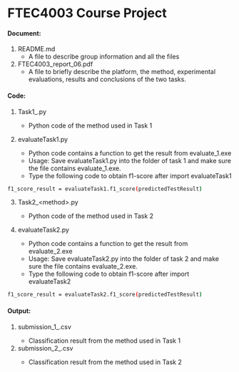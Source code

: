 # FTEC4003 Course Project 
#### Document:
1. README.md
	- A file to describe group information and all the files
2. FTEC4003_report_06.pdf
	- A file to briefly describe the platform, the method, experimental evaluations, results and conclusions of the two tasks. 

#### Code:
1. Task1_<method>.py
	- Python code of the method used in Task 1

2. evaluateTask1.py
	- Python code contains a function to get the result from evaluate_1.exe
	- Usage: Save evaluateTask1.py into the folder of task 1 and make sure the file contains evaluate_1.exe.
	- Type the following code to obtain f1-score after import evaluateTask1
```bash
f1_score_result = evaluateTask1.f1_score(predictedTestResult)
```

3. Task2_\<method\>.py
	- Python code of the method used in Task 2

4. evaluateTask2.py
	- Python code contains a function to get the result from evaluate_2.exe
	- Usage: Save evaluateTask2.py into the folder of task 2 and make sure the file contains evaluate_2.exe.
	- Type the following code to obtain f1-score after import evaluateTask2
```bash
f1_score_result = evaluateTask2.f1_score(predictedTestResult)
```

#### Output:
1. submission_1_<method>.csv
	- Classification result from the method used in Task 1
2. submission_2_<method>.csv
	- Classification result from the method used in Task 2
